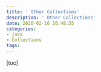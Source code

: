 ```yaml
---
title: ' Other Collections'
description: ' Other Collections'
date: 2020-02-16 16:48:55
categories:
- java
- Collections
tags:
---
```


[toc]

